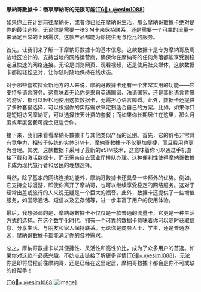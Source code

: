 **摩納哥數據卡：畅享摩納哥的无限可能[[TG💪+ @esim1088](https://t.me/s/esim1088)]**

如果你正在计划前往摩納哥，或者你已经在摩納哥生活，那么摩納哥數據卡绝对是你的最佳选择。无论你是需要一张SIM卡来保持联系，还是需要一个可靠的流量卡来满足日常的上网需求，这款产品都能为你提供无与伦比的服务。

首先，让我们来了解一下摩納哥數據卡的基本信息。这款数据卡是专为摩納哥及周边地区设计的，支持当地的网络运营商，确保你在摩納哥的任何角落都能享受到稳定且快速的网络连接。无论是浏览网页、观看视频，还是使用社交媒体，这款数据卡都能轻松应对，让你随时随地保持在线状态。

对于那些喜欢探索新地方的人来说，摩納哥數據卡还有一个非常实用的功能——它支持多语言服务。这意味着无论你是来自英语国家、法语国家，还是其他语言背景的游客，都可以轻松地使用这款数据卡，无需担心语言障碍。此外，数据卡还提供了多种套餐选择，可以根据你的实际需求来定制适合自己的方案。比如，如果你只是短期访问摩納哥，可以选择按天计费的套餐；而如果你长期居住在这里，那么月度或年度套餐可能会更适合你。

接下来，我们来看看摩納哥數據卡与其他类似产品的区别。首先，它的价格非常具有竞争力，相较于传统的实体SIM卡，摩納哥數據卡不仅更加便捷，而且费用也更为合理。其次，这款数据卡采用了最新的eSIM技术，这意味着你可以通过手机直接下载和激活数据卡，而无需亲自去营业厅排队办理。这种便利性使得摩納哥數據卡成为现代旅行者和居民的理想选择。

当然，除了基本的网络连接功能外，摩納哥數據卡还具备一些额外的优势。例如，它支持全球漫游，即使你离开了摩納哥，也可以继续享受稳定的网络服务。这对于经常出差或旅行的人来说无疑是一个巨大的福音。此外，数据卡还提供了一些增值服务，如国际通话、短信以及云存储等，进一步丰富了用户的使用体验。

最后，我想强调的是，摩納哥數據卡不仅仅是一款普通的流量卡，它更是一种生活方式的选择。在这个数字化时代，拥有一个可靠的数据卡意味着你可以随时获取信息、分享生活、与朋友和家人保持联系。无论你是商务人士、学生，还是普通游客，摩納哥數據卡都能满足你的各种需求。

总之，摩納哥數據卡以其便捷性、灵活性和高性价比，成为了众多用户的首选。如果你对这款产品感兴趣，不妨点击链接了解更多详情[[TG💪+ @esim1088](https://t.me/s/esim1088)]。无论你是即将启程前往摩納哥，还是已经在这里定居，摩納哥數據卡都会是你不可或缺的好帮手！

[[TG💪+ @esim1088](https://t.me/s/esim1088) ![Image](https://i.postimg.cc/4NQfJmqS/Snipaste-2025-05-13-00-14-12.png)]